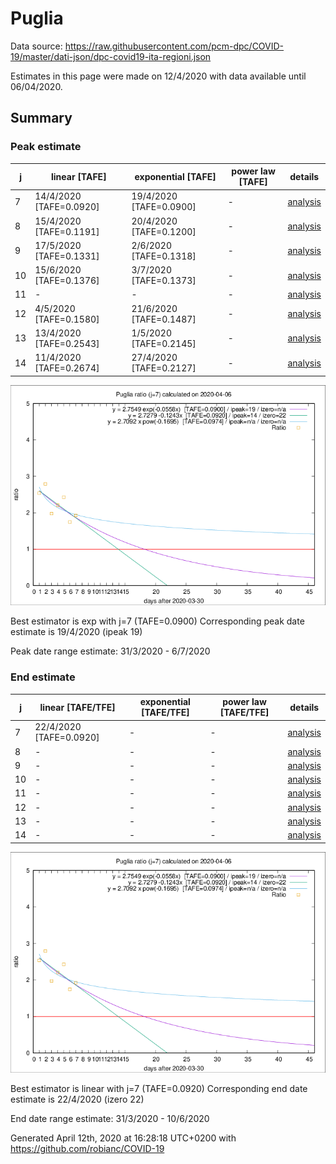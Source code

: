 # Puglia


Data source: https://raw.githubusercontent.com/pcm-dpc/COVID-19/master/dati-json/dpc-covid19-ita-regioni.json

Estimates in this page were made on 12/4/2020 with data available until 06/04/2020.


## Summary 

### Peak estimate 
|j|linear [TAFE]|exponential [TAFE]|power law [TAFE]|details|
|---|----|-----------|---------|-------|
|7|14/4/2020 [TAFE=0.0920]|19/4/2020 [TAFE=0.0900]|-|[analysis](COVID-19_puglia_j7_2020-04-06.md)|
|8|15/4/2020 [TAFE=0.1191]|20/4/2020 [TAFE=0.1200]|-|[analysis](COVID-19_puglia_j8_2020-04-06.md)|
|9|17/5/2020 [TAFE=0.1331]|2/6/2020 [TAFE=0.1318]|-|[analysis](COVID-19_puglia_j9_2020-04-06.md)|
|10|15/6/2020 [TAFE=0.1376]|3/7/2020 [TAFE=0.1373]|-|[analysis](COVID-19_puglia_j10_2020-04-06.md)|
|11|-|-|-|[analysis](COVID-19_puglia_j11_2020-04-06.md)|
|12|4/5/2020 [TAFE=0.1580]|21/6/2020 [TAFE=0.1487]|-|[analysis](COVID-19_puglia_j12_2020-04-06.md)|
|13|13/4/2020 [TAFE=0.2543]|1/5/2020 [TAFE=0.2145]|-|[analysis](COVID-19_puglia_j13_2020-04-06.md)|
|14|11/4/2020 [TAFE=0.2674]|27/4/2020 [TAFE=0.2127]|-|[analysis](COVID-19_puglia_j14_2020-04-06.md)|

![best peak estimate](COVID-19_puglia_j7_2020-04-06.png)

Best estimator is exp with j=7 (TAFE=0.0900)
Corresponding peak date estimate is 19/4/2020 (ipeak 19)


Peak date range estimate: 31/3/2020 - 6/7/2020

### End estimate 
|j|linear [TAFE/TFE]|exponential [TAFE/TFE]|power law [TAFE/TFE]|details|
|---|----|-----------|---------|-------|
|7|22/4/2020 [TAFE=0.0920]|-|-|[analysis](COVID-19_puglia_j7_2020-04-06.md)|
|8|-|-|-|[analysis](COVID-19_puglia_j8_2020-04-06.md)|
|9|-|-|-|[analysis](COVID-19_puglia_j9_2020-04-06.md)|
|10|-|-|-|[analysis](COVID-19_puglia_j10_2020-04-06.md)|
|11|-|-|-|[analysis](COVID-19_puglia_j11_2020-04-06.md)|
|12|-|-|-|[analysis](COVID-19_puglia_j12_2020-04-06.md)|
|13|-|-|-|[analysis](COVID-19_puglia_j13_2020-04-06.md)|
|14|-|-|-|[analysis](COVID-19_puglia_j14_2020-04-06.md)|

![best zero estimate](COVID-19_puglia_j7_2020-04-06.png)

Best estimator is linear with j=7 (TAFE=0.0920)
Corresponding end date estimate is 22/4/2020 (izero 22)


End date range estimate: 31/3/2020 - 10/6/2020

Generated April 12th, 2020 at 16:28:18 UTC+0200 with https://github.com/robianc/COVID-19

